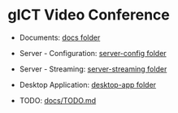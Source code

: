 # gICT Video Conference

- Documents: [docs folder](docs/)

- Server - Configuration: [server-config folder](server-config/)

- Server - Streaming: [server-streaming folder](server-config/)

- Desktop Application: [desktop-app folder](server-config/)

- TODO: [docs/TODO.md](docs/TODO.md)

